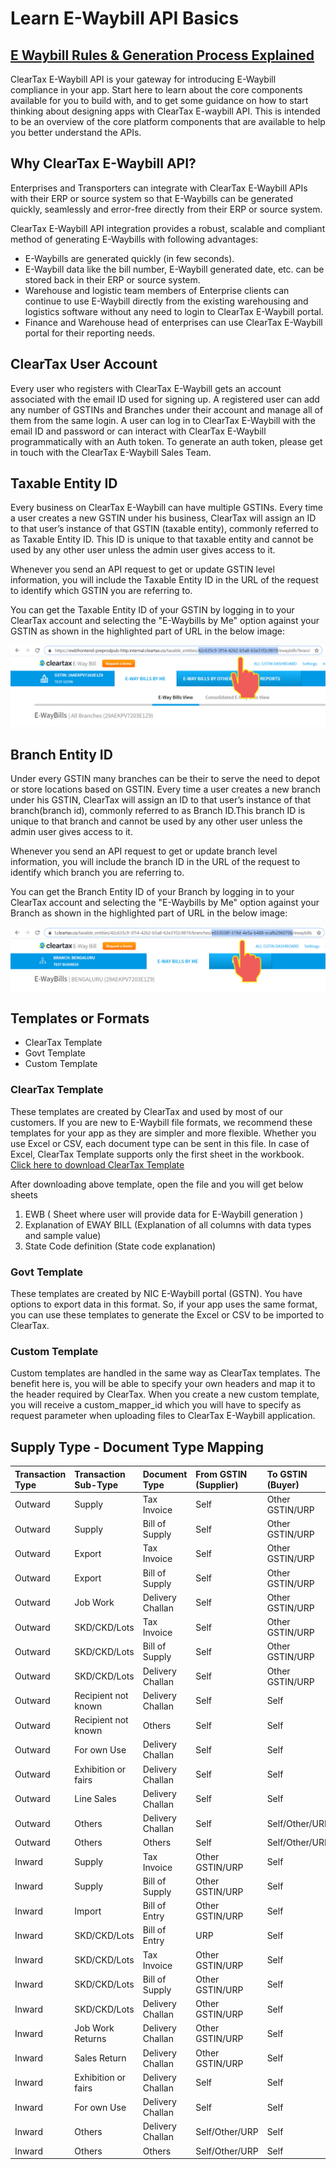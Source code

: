 # Learn E-Waybill API Basics

## [E Waybill Rules & Generation Process Explained](https://cleartax.in/s/eway-bill-gst-rules-compliance)

ClearTax E-Waybill API is your gateway for introducing E-Waybill compliance in your app. Start here to learn about the core components available for you to build with, and to get some guidance on how to start thinking about designing apps with ClearTax E-waybill API. This is intended to be an overview of the core platform components that are available to help you better understand the APIs.

## Why ClearTax E-Waybill API?

Enterprises and Transporters can integrate with ClearTax E-Waybill APIs with their ERP or source system so that E-Waybills can be generated quickly, seamlessly and error-free directly from their ERP or source system. 

ClearTax E-Waybill API integration provides a robust, scalable and compliant method of generating E-Waybills with following advantages:

* E-Waybills are generated quickly \(in few seconds\).
* E-Waybill data like the bill number, E-Waybill generated date, etc. can be stored back in their ERP or source system.
* Warehouse and logistic team members of Enterprise clients can continue to use E-Waybill directly from the existing warehousing and logistics software without any need to login to ClearTax E-Waybill portal.
* Finance and Warehouse head of enterprises can use ClearTax E-Waybill portal for their reporting needs.

## **ClearTax User Account**

Every user who registers with ClearTax E-Waybill gets an account associated with the email ID used for signing up. A registered user can add any number of  GSTINs and Branches under their account and manage all of them from the same login. A user can log in to ClearTax E-Waybill with the email ID and password or can interact with ClearTax E-Waybill programmatically with an Auth token. To generate an auth token, please get in touch with the ClearTax E-Waybill Sales Team.

## **Taxable Entity ID**

Every business on ClearTax E-Waybill can have multiple GSTINs. Every time a user creates a new GSTIN under his business, ClearTax will assign an ID to that user’s instance of that GSTIN \(taxable entity\), commonly referred to as Taxable Entity ID. This ID is unique to that taxable entity and cannot be used by any other user unless the admin user gives access to it.

Whenever you send an API request to get or update GSTIN level information, you will include the Taxable Entity ID in the URL of the request to identify which GSTIN you are referring to.

You can get the Taxable Entity ID of your GSTIN by logging in to your ClearTax account and selecting the "E-Waybills by Me" option against your GSTIN as shown in the highlighted part of URL in the below image:

![](../.gitbook/assets/ewb_taxable_entity_id.png)

## Branch Entity ID

Under every GSTIN many branches can be their to serve the need to depot or store locations based on GSTIN. Every time a user creates a new branch under his GSTIN, ClearTax will assign an ID to that user’s instance of that branch\(branch id\), commonly referred to as Branch ID.This branch ID is unique to that branch and cannot be used by any other user unless the admin user gives access to it.

Whenever you send an API request to get or update branch level information, you will include the branch ID in the URL of the request to identify which branch you are referring to.

You can get the Branch Entity ID of your Branch by logging in to your ClearTax account and selecting the "E-Waybills by Me" option against your Branch as shown in the highlighted part of URL in the below image:

![](../.gitbook/assets/ewb_branch_id.png)

## Templates or Formats

* ClearTax Template
* Govt Template
* Custom Template

### **ClearTax Template**

These templates are created by ClearTax and used by most of our customers. If you are new to E-Waybill file formats, we recommend these templates for your app as they are simpler and more flexible. Whether you use Excel or CSV, each document type can be sent in this file. In case of Excel, ClearTax Template supports only the first sheet in the workbook.  
[Click here to download ClearTax Template](https://cleartax-media.s3.amazonaws.com/cleargst/excel/EWB_Template_v0.2.xlsx)  
  
After downloading above template, open the file and you will get below sheets  
1. EWB \( Sheet where user will provide data for E-Waybill generation \)  
2. Explanation of EWAY BILL \(Explanation of all columns with data types and sample value\)  
3. State Code definition \(State code explanation\)

### **Govt Template**

These templates are created by NIC E-Waybill portal \(GSTN\). You have options to export data in this format. So, if your app uses the same format, you can use these templates to generate the Excel or CSV to be imported to ClearTax. 

### Custom Template

Custom templates are handled in the same way as ClearTax templates. The benefit here is, you will be able to specify your own headers and map it to the header required by ClearTax. When you create a new custom template, you will receive a custom\_mapper\_id which you will have to specify as request parameter when uploading files to ClearTax E-Waybill application.

## Supply Type - Document Type Mapping

| **Transaction Type** | **Transaction Sub-Type** | **Document Type** | **From GSTIN \(Supplier\)** | **To GSTIN \(Buyer\)** |
| :--- | :--- | :--- | :--- | :--- |
| Outward | Supply | Tax Invoice | Self | Other GSTIN/URP |
| Outward | Supply | Bill of Supply | Self | Other GSTIN/URP |
| Outward | Export | Tax Invoice | Self | Other GSTIN/URP |
| Outward | Export | Bill of Supply | Self | Other GSTIN/URP |
| Outward | Job Work | Delivery Challan | Self | Other GSTIN/URP |
| Outward | SKD/CKD/Lots | Tax Invoice | Self | Other GSTIN/URP |
| Outward | SKD/CKD/Lots | Bill of Supply | Self | Other GSTIN/URP |
| Outward | SKD/CKD/Lots | Delivery Challan | Self | Other GSTIN/URP |
| Outward | Recipient not known | Delivery Challan | Self | Self |
| Outward | Recipient not known | Others | Self | Self |
| Outward | For own Use | Delivery Challan | Self | Self |
| Outward | Exhibition or fairs | Delivery Challan | Self | Self |
| Outward | Line Sales | Delivery Challan | Self | Self |
| Outward | Others | Delivery Challan | Self | Self/Other/URP |
| Outward | Others | Others | Self | Self/Other/URP |
| Inward | Supply | Tax Invoice | Other GSTIN/URP | Self |
| Inward | Supply | Bill of Supply | Other GSTIN/URP | Self |
| Inward | Import | Bill of Entry | Other GSTIN/URP | Self |
| Inward | SKD/CKD/Lots | Bill of Entry | URP | Self |
| Inward | SKD/CKD/Lots | Tax Invoice | Other GSTIN/URP | Self |
| Inward | SKD/CKD/Lots | Bill of Supply | Other GSTIN/URP | Self |
| Inward | SKD/CKD/Lots | Delivery Challan | Other GSTIN/URP | Self |
| Inward | Job Work Returns | Delivery Challan | Other GSTIN/URP | Self |
| Inward | Sales Return | Delivery Challan | Other GSTIN/URP | Self |
| Inward | Exhibition or fairs | Delivery Challan | Self | Self |
| Inward | For own Use | Delivery Challan | Self | Self |
| Inward | Others | Delivery Challan | Self/Other/URP | Self |
| Inward | Others | Others | Self/Other/URP | Self |

